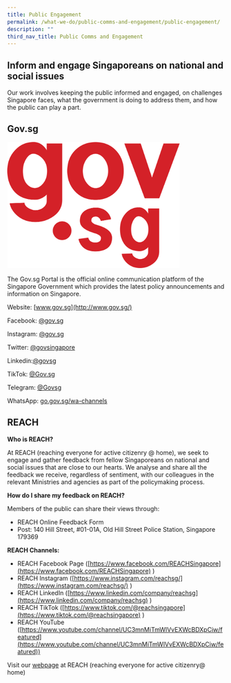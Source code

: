 ```yaml
---
title: Public Engagement
permalink: /what-we-do/public-comms-and-engagement/public-engagement/
description: ""
third_nav_title: Public Comms and Engagement
---
```

## Inform and engage Singaporeans on national and social issues  

Our work involves keeping the public informed and engaged, on challenges Singapore faces, what the government is doing to address them, and how the public can play a part.

## Gov.sg

<img style="height:292px; width:400px;" src="/images/Public%20Comms/govsg%20logo.png">

The Gov.sg Portal is the official online communication platform of the Singapore Government which provides the latest policy announcements and information on Singapore.

Website:&nbsp;[www.gov.sg](http://www.gov.sg/)

Facebook:&nbsp;[@gov.sg](http://www.facebook.com/gov.sg)

Instagram:&nbsp;[@gov.sg](http://www.instagram.com/gov.sg)

Twitter:&nbsp;[@govsingapore](http://www.twitter.com/govsingapore)

Linkedin:[@govsg](http://linkedin.com/company/govsg)

TikTok:&nbsp;[@Gov.sg](http://tiktok.com/@gov.sg)

Telegram:&nbsp;[@Govsg](http://t.me/s/govsg)

WhatsApp:&nbsp;[go.gov.sg/wa-channels](http://go.gov.sg/wa-channels)

## REACH

**Who is REACH?**

At REACH (reaching everyone for active citizenry @ home), we seek to engage and gather feedback from fellow Singaporeans on national and social issues that are close to our hearts. We analyse and share all the feedback we receive, regardless of sentiment, with our colleagues in the relevant Ministries and agencies as part of the policymaking process.

**How do I share my feedback on REACH?**

Members of the public can share their views through:

*   REACH Online Feedback Form
*   Post: 140 Hill Street, #01-01A, Old Hill Street Police Station, Singapore 179369

**REACH Channels:**

*   REACH Facebook Page ([https://www.facebook.com/REACHSingapore](https://www.facebook.com/REACHSingapore)&nbsp;)
*   REACH Instagram ([https://www.instagram.com/reachsg/](https://www.instagram.com/reachsg/)&nbsp;)
*   REACH LinkedIn ([https://www.linkedin.com/company/reachsg](https://www.linkedin.com/company/reachsg)&nbsp;)
*   REACH TikTok ([https://www.tiktok.com/@reachsingapore](https://www.tiktok.com/@reachsingapore)&nbsp;)
*   REACH YouTube ([https://www.youtube.com/channel/UC3mnMiTmWlVvEXWcBDXpCiw/featured](https://www.youtube.com/channel/UC3mnMiTmWlVvEXWcBDXpCiw/featured))

Visit our [webpage](https://www.reach.gov.sg/) at REACH (reaching everyone for active citizenry@ home)